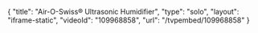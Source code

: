 {
    "title": "Air-O-Swiss&reg; Ultrasonic Humidifier",
    "type": "solo",
    "layout": "iframe-static",
    "videoId": "109968858",
    "url": "\/tvpembed\/109968858"
}
